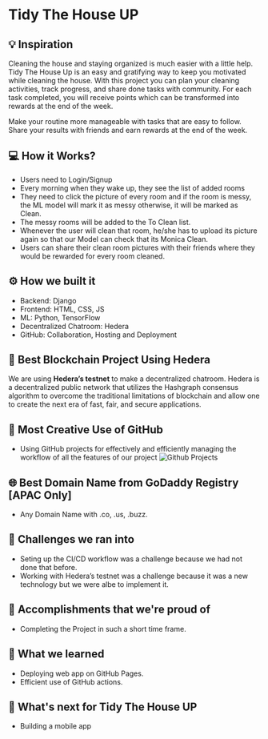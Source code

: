 # Tidy The House UP

## 💡 Inspiration
Cleaning the house and staying organized is much easier with a little help. Tidy The House Up is an easy and gratifying way to keep you motivated while cleaning the house. With this project you can plan your cleaning activities, track progress, and share done tasks with community. For each task completed, you will receive points which can be transformed into rewards at the end of the week.

Make your routine more manageable with tasks that are easy to follow. Share your results with friends and earn rewards at the end of the week.

## 💻 How it Works?
- Users need to Login/Signup
- Every morning when they wake up, they see the list of added rooms
- They need to click the picture of every room and if the room is messy, the ML model will mark it as messy otherwise, it will be marked as Clean.
- The messy rooms will be added to the To Clean list.
- Whenever the user will clean that room, he/she has to upload its picture again so that our Model can check that its Monica Clean.
- Users can share their clean room pictures with their friends where they would be rewarded for every room cleaned.

## ⚙️ How we built it
- Backend: Django
- Frontend: HTML, CSS, JS
- ML: Python, TensorFlow
- Decentralized Chatroom: Hedera
- GitHub: Collaboration, Hosting and Deployment

## 🔐 Best Blockchain Project Using Hedera

We are using **Hedera’s testnet** to make a decentralized chatroom. Hedera is a decentralized public network that utilizes the Hashgraph consensus algorithm to overcome the traditional limitations of blockchain and allow one to create the next era of fast, fair, and secure applications.

## 🤝 Most Creative Use of GitHub
- Using GitHub projects for effectively and efficiently managing the workflow of all the features of our project
![Github Projects](https://user-images.githubusercontent.com/54859521/158055559-e50c7782-d45f-498e-9782-2b51a3a03124.png)


## 🌐 Best Domain Name from GoDaddy Registry [APAC Only]

- Any Domain Name with .co, .us, .buzz.

## 🧠 Challenges we ran into

- Seting up the CI/CD workflow was a challenge because we had not done that before.
- Working with Hedera’s testnet was a challenge because it was a new technology but we were albe to implement it.

## 🏅 Accomplishments that we're proud of

- Completing the Project in such a short time frame.

## 📖 What we learned

- Deploying web app on GitHub Pages.
- Efficient use of GitHub actions.

## 🚀 What's next for Tidy The House UP

- Building a mobile app
